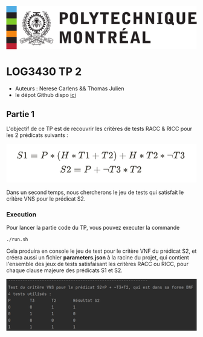 ![](./img/couverture_poly.png)

# LOG3430 TP 2
- Auteurs : Nerese Carlens && Thomas Julien
- le dépot Github dispo [ici](https://github.com/korrigans84/test-python)
## Partie 1

L'objectif de ce TP est de recouvrir les critères de tests RACC & RICC pour les 2 prédicats suivants : 

![](./img/predicats.png)

Dans un second temps, nous chercherons le jeu de tests qui satisfait le critère VNS pour le prédicat S2.

### Execution
Pour lancer la partie code du TP, vous pouvez executer la commande 
```bash 
./run.sh
```

Cela produira en console le jeu de test pour le critère VNF du prédicat S2, et créera aussi un fichier **parameters.json**
à la racine du projet, qui contient l'ensemble des jeux de tests satisfaisant les critères RACC ou RICC, pour chaque
clause majeure des prédicats S1 et S2.

![](./img/output_S2_VNF.png)